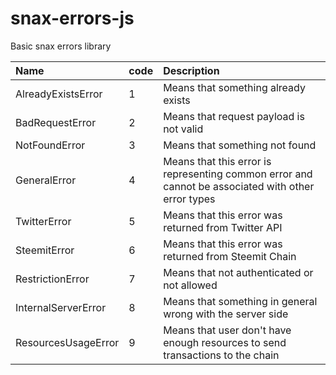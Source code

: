 # snax-errors-js

Basic snax errors library

| Name                | code | Description                                                                                        |
| :------------------ | :--- | :------------------------------------------------------------------------------------------------- |
| AlreadyExistsError  | 1    | Means that something already exists                                                                |
| BadRequestError     | 2    | Means that request payload is not valid                                                            |
| NotFoundError       | 3    | Means that something not found                                                                     |
| GeneralError        | 4    | Means that this error is representing common error and cannot be associated with other error types |
| TwitterError        | 5    | Means that this error was returned from Twitter API                                                |
| SteemitError        | 6    | Means that this error was returned from Steemit Chain                                              |
| RestrictionError    | 7    | Means that not authenticated or not allowed                                                        |
| InternalServerError | 8    | Means that something in general wrong with the server side                                         |
| ResourcesUsageError | 9    | Means that user don't have enough resources to send transactions to the chain                      |
